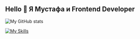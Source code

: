## Hello 👏 Я Мустафа и Frontend Developer

![My GitHub stats](https://github-readme-stats.vercel.app/api?username=Mustafa-Aushev&show_icons=true&theme=radical)

[![My Skills](https://skillicons.dev/icons?i=html,css,js,ts,react)](https://skillicons.dev)
